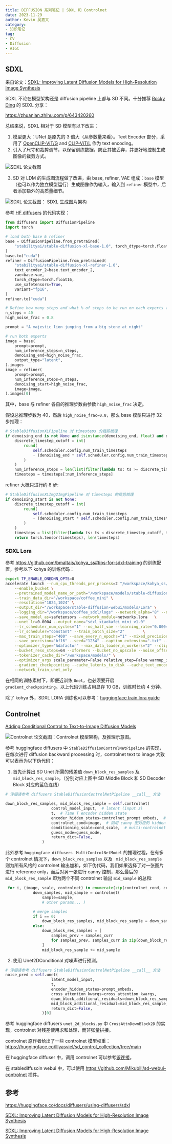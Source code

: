 ```yaml
---
title: DIFFUSION 系列笔记 | SDXL 和 Controlnet
date: 2023-11-29
author: Kevin 吴嘉文
category:
- 知识笔记
tag:
- CV
- Diffusion
- AIGC
---
```


## SDXL

来自论文：[SDXL: Improving Latent Diffusion Models for High-Resolution Image Synthesis](https://arxiv.org/abs/2307.01952)

SDXL 不论在模型架构还是 diffusion pipeline 上都与 SD 不同。十分推荐 [Rocky Ding](https://www.zhihu.com/people/bei-jing-de-wen-zhou-ren) 的 SDXL 分享：

https://zhuanlan.zhihu.com/p/643420260

总结来说，SDXL 相对于 SD 模型有以下改进：

1. 模型更大：UNet 是原先的 3 倍大（从参数量来看）。Text Encoder 部分，采用了  [OpenCLIP-ViT/G](https://github.com/mlfoundations/open_clip) and [CLIP-ViT/L](https://github.com/openai/CLIP/tree/main) 作为 text encoding。
2. 引入了尺寸和裁剪调节，以保留训练数据，防止其被丢弃，并更好地控制生成图像的裁剪方式。

![SDXL 论文截图](https://pic2.zhimg.com/80/v2-133be5225344e7881807328f6b7b4d05_1440w.webp)

3. SD 对 LDM 的生成图流程做了改进，由 base, refiner, VAE 组成：`base` 模型（也可以作为独立模型运行）生成图像作为输入，输入到 `refiner` 模型中，后者添加额外的高质量细节。

![SDXL 论文截图： SDXL 生成图片架构](https://pic3.zhimg.com/80/v2-28c9d29925f7e2e8b93ecd6b7b04b1c6_1440w.webp)

参考 [HF diffusers](https://huggingface.co/stabilityai/stable-diffusion-xl-base-1.0) 的代码实现：

```python
from diffusers import DiffusionPipeline
import torch

# load both base & refiner
base = DiffusionPipeline.from_pretrained(
    "stabilityai/stable-diffusion-xl-base-1.0", torch_dtype=torch.float16, variant="fp16", use_safetensors=True
)
base.to("cuda")
refiner = DiffusionPipeline.from_pretrained(
    "stabilityai/stable-diffusion-xl-refiner-1.0",
    text_encoder_2=base.text_encoder_2,
    vae=base.vae,
    torch_dtype=torch.float16,
    use_safetensors=True,
    variant="fp16",
)
refiner.to("cuda")

# Define how many steps and what % of steps to be run on each experts (80/20) here
n_steps = 40
high_noise_frac = 0.8

prompt = "A majestic lion jumping from a big stone at night"

# run both experts
image = base(
    prompt=prompt,
    num_inference_steps=n_steps,
    denoising_end=high_noise_frac,
    output_type="latent",
).images
image = refiner(
    prompt=prompt,
    num_inference_steps=n_steps,
    denoising_start=high_noise_frac,
    image=image,
).images[0]
```

其中，base 与 refiner 各自的推理步数由参数 `high_noise_frac` 决定。

假设总推理步数为 40，然后 `high_noise_frac=0.8`，那么 base 模型只进行 32 步推理：

```python
# StableDiffusionXLPipeline 对 timesteps 的裁剪梳理
if denoising_end is not None and isinstance(denoising_end, float) and denoising_end > 0 and denoising_end < 1:
    discrete_timestep_cutoff = int(
        round(
            self.scheduler.config.num_train_timesteps
            - (denoising_end * self.scheduler.config.num_train_timesteps)
        )
    )
    num_inference_steps = len(list(filter(lambda ts: ts >= discrete_timestep_cutoff, timesteps)))
    timesteps = timesteps[:num_inference_steps]
```

refiner 大概只进行约 8 步:

```python
# StableDiffusionXLImg2ImgPipeline 对 timesteps 的裁剪梳理
if denoising_start is not None:
    discrete_timestep_cutoff = int(
        round(
            self.scheduler.config.num_train_timesteps
            - (denoising_start * self.scheduler.config.num_train_timesteps)
        )
    )
    timesteps = list(filter(lambda ts: ts < discrete_timestep_cutoff, timesteps))
    return torch.tensor(timesteps), len(timesteps)
```

### SDXL Lora

参考 https://github.com/bmaltais/kohya_ss#tips-for-sdxl-training 的训练配置，参考以下 kohya 的训练代码：

```bash
export TF_ENABLE_ONEDNN_OPTS=0
accelerate launch --num_cpu_threads_per_process=2 "/workspace/kohya_ss/sdxl_train_network.py" \
    --enable_bucket \
    --pretrained_model_name_or_path="/workspace/models/stable-diffusion-xl-base-1.0/sd_xl_base_1.0.safetensors"  \
    --train_data_dir="/workspace/coffee_mini" \
    --resolution="1024,1024" \
    --output_dir="/workspace/stable-diffusion-webui/models/Lora" \
    --logging_dir="/workspace/coffee_sdxl/logs" --network_alpha="8" --network_dim=8 \
    --save_model_as=safetensors --network_module=networks.lora   \
    --unet_lr=0.0004 --output_name="sdxl_xiaokafei_mini_v1.0"             \
    --lr_scheduler_num_cycles="1" --no_half_vae --learning_rate="0.0004"        \
    --lr_scheduler="constant" --train_batch_size="2"        \
    --max_train_steps="400" --save_every_n_epochs="1" --mixed_precision="bf16"    \
    --save_precision="bf16" --seed="1234" --caption_extension=".txt" --cache_latents     \
    --optimizer_type="Adafactor" --max_data_loader_n_workers="2" --clip_skip=2     \
    --bucket_reso_steps=64 --xformers --bucket_no_upscale --noise_offset=0.0 \
    --tokenizer_cache_dir="/workspace/models/" \
    --optimizer_args scale_parameter=False relative_step=False warmup_init=False \
    --gradient_checkpointing --cache_latents_to_disk --cache_text_encoder_outputs \
    --network_train_unet_only 
```

在相同的训练素材下，即便近训练 `Unet`，也必须要开启 `gradient_checkpointing`。以上代码训练占用显存 10 GB，训练时长约 4 分钟。

除了 kohya 外，SDXL LORA 训练也可以参考：[huggingface train lora guide](https://huggingface.co/docs/diffusers/training/lora)



## Controlnet

[Adding Conditional Control to Text-to-Image Diffusion Models](https://arxiv.org/pdf/2302.05543.pdf)

![Controlnet 论文截图：Controlnet 模型架构，及推理示意图。](https://pic4.zhimg.com/80/v2-59072b5b1fc68d75ac9c1121bb4c4a93_1440w.webp)

参考 huggingface diffusers 中 `StableDiffusionControlNetPipeline` 的实现，在每次进行 diffusion backward processing 时，controlnet text to image 大致可以表示为以下伪代码：

1. 首先计算出 SD Unet 所需的残差值 `down_block_res_samples` 及 `mid_block_res_sample`。（分别对应上图中 SD Middle Block 和 SD Decoder Block 对应的蓝色连线）

```python
# 详细请参考 diffusers StableDiffusionControlNetPipeline __call__ 方法

down_block_res_samples, mid_block_res_sample = self.controlnet(
                    control_model_input,  # latent (input z)
                    t,  # Time T encoder hidden state
                    encoder_hidden_states=controlnet_prompt_embeds,  # prompt encoder hidden state
                    controlnet_cond=image,  # 如用 canny 图对应的 hidden state
                    conditioning_scale=cond_scale,  # multi-controlnet 时用来控制权重的参数
                    guess_mode=guess_mode,
                    return_dict=False,
                )
```

此外参考 `huggingface diffusers ` `MultiControlNetModel` 的推理过程，在有多个 controlnet 情况下，`down_block_res_samples` 以及 ` mid_block_res_sample` 则为所有风格的 controlnet 输出加和，如下伪代码，我们如果选择了对一张图片进行 reference only，而后对另一张进行 canny 控制，那么最后的`mid_block_res_sample`  即为两个不同 controlnet 输出 `mid_sample` 的总和:

```python
 for i, (image, scale, controlnet) in enumerate(zip(controlnet_cond, conditioning_scale, self.nets)):
            down_samples, mid_sample = controlnet(
                sample=sample,
                # other params... )

            # merge samples
            if i == 0:
                down_block_res_samples, mid_block_res_sample = down_samples, mid_sample
            else:
                down_block_res_samples = [
                    samples_prev + samples_curr
                    for samples_prev, samples_curr in zip(down_block_res_samples, down_samples)
                ]
                mid_block_res_sample += mid_sample
```



2. 使用 Unet2DConditional 对噪声进行预测。  

```python
# 详细请参考 diffusers StableDiffusionControlNetPipeline __call__ 方法
noise_pred = self.unet(
                    latent_model_input,
                    t,
                    encoder_hidden_states=prompt_embeds,
                    cross_attention_kwargs=cross_attention_kwargs,
                    down_block_additional_residuals=down_block_res_samples,
                    mid_block_additional_residual=mid_block_res_sample,
                    return_dict=False,
                )[0]
```

参考 huggingface diffusers `unet_2d_blocks.py` 中 `CrossAttnDownBlock2D` 的实现，controlnet 对残差使用求和处理，而非张量拼接。

controlnet 原作者给出了一些 controlnet 模型权重： https://huggingface.co/lllyasviel/sd_control_collection/tree/main

在 huggingface diffuser 中，调用 controlnet 可以参考[该连接](https://huggingface.co/docs/diffusers/using-diffusers/controlnet)。

在 stablediffusoin webui 中，可以使用 https://github.com/Mikubill/sd-webui-controlnet 插件。 



## 参考

https://huggingface.co/docs/diffusers/using-diffusers/sdxl

[SDXL: Improving Latent Diffusion Models for High-Resolution Image Synthesis](https://huggingface.co/papers/2307.01952)

[SDXL: Improving Latent Diffusion Models for High-Resolution Image Synthesis](https://arxiv.org/abs/2307.01952)

